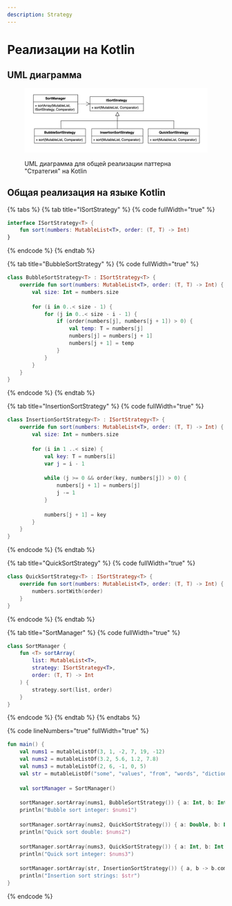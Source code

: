 ```yaml
---
description: Strategy
---
```


# Реализации на Kotlin

## UML диаграмма

<figure><img src="../../../.gitbook/assets/strategy.png" alt=""><figcaption><p>UML диаграмма для общей реализации паттерна "Стратегия" на Kotlin</p></figcaption></figure>

## Общая реализация на языке Kotlin

{% tabs %}
{% tab title="ISortStrategy" %}
{% code fullWidth="true" %}
```kotlin
interface ISortStrategy<T> {
    fun sort(numbers: MutableList<T>, order: (T, T) -> Int)
}
```
{% endcode %}
{% endtab %}

{% tab title="BubbleSortStrategy" %}
{% code fullWidth="true" %}
```kotlin
class BubbleSortStrategy<T> : ISortStrategy<T> {
    override fun sort(numbers: MutableList<T>, order: (T, T) -> Int) {
        val size: Int = numbers.size

        for (i in 0..< size - 1) {
            for (j in 0..< size - i - 1) {
                if (order(numbers[j], numbers[j + 1]) > 0) {
                    val temp: T = numbers[j]
                    numbers[j] = numbers[j + 1]
                    numbers[j + 1] = temp
                }
            }
        }
    }
}
```
{% endcode %}
{% endtab %}

{% tab title="InsertionSortStrategy" %}
{% code fullWidth="true" %}
```kotlin
class InsertionSortStrategy<T> : ISortStrategy<T> {
    override fun sort(numbers: MutableList<T>, order: (T, T) -> Int) {
        val size: Int = numbers.size

        for (i in 1 ..< size) {
            val key: T = numbers[i]
            var j = i - 1

            while (j >= 0 && order(key, numbers[j]) > 0) {
                numbers[j + 1] = numbers[j]
                j -= 1
            }

            numbers[j + 1] = key
        }
    }
}
```
{% endcode %}
{% endtab %}

{% tab title="QuickSortStrategy" %}
{% code fullWidth="true" %}
```kotlin
class QuickSortStrategy<T> : ISortStrategy<T> {
    override fun sort(numbers: MutableList<T>, order: (T, T) -> Int) {
        numbers.sortWith(order)
    }
}
```
{% endcode %}
{% endtab %}

{% tab title="SortManager" %}
{% code fullWidth="true" %}
```kotlin
class SortManager {
    fun <T> sortArray(
        list: MutableList<T>,
        strategy: ISortStrategy<T>,
        order: (T, T) -> Int
    ) {
        strategy.sort(list, order)
    }
}
```
{% endcode %}
{% endtab %}
{% endtabs %}

{% code lineNumbers="true" fullWidth="true" %}
```kotlin
fun main() {
    val nums1 = mutableListOf(3, 1, -2, 7, 19, -12)
    val nums2 = mutableListOf(3.2, 5.6, 1.2, 7.8)
    val nums3 = mutableListOf(2, 6, -1, 0, 5)
    val str = mutableListOf("some", "values", "from", "words", "dictionary")

    val sortManager = SortManager()

    sortManager.sortArray(nums1, BubbleSortStrategy()) { a: Int, b: Int -> a - b }
    println("Bubble sort integer: $nums1")

    sortManager.sortArray(nums2, QuickSortStrategy()) { a: Double, b: Double -> a.compareTo(b) }
    println("Quick sort double: $nums2")

    sortManager.sortArray(nums3, QuickSortStrategy()) { a: Int, b: Int -> a.compareTo(b) }
    println("Quick sort integer: $nums3")

    sortManager.sortArray(str, InsertionSortStrategy()) { a, b -> b.compareTo(a) }
    println("Insertion sort strings: $str")
}
```
{% endcode %}

